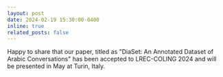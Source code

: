 ```yaml
---
layout: post
date: 2024-02-19 15:30:00-0400
inline: true
related_posts: false
---
```


Happy to share that our paper, titled as "DiaSet: An Annotated Dataset of Arabic Conversations" has been accepted to LREC-COLING 2024 and will be presented in May at Turin, Italy.
